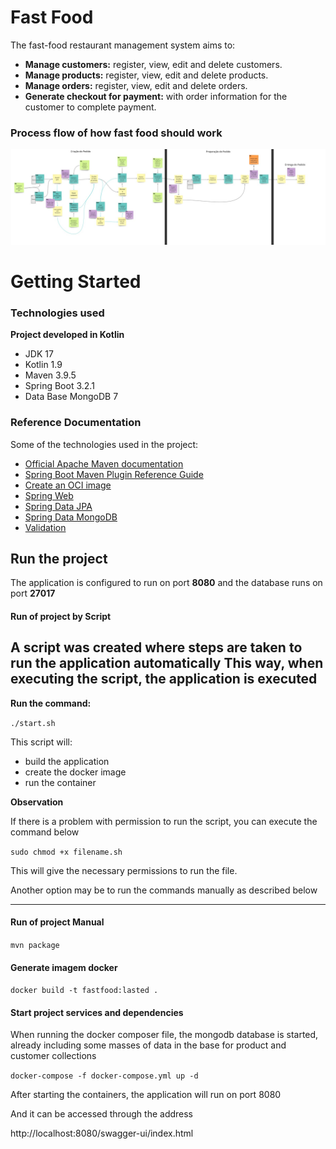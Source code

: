 # Fast Food

The fast-food restaurant management system aims to:

- **Manage customers:** register, view, edit and delete customers.
- **Manage products:** register, view, edit and delete products.
- **Manage orders:** register, view, edit and delete orders.
- **Generate checkout for payment:** with order information for the customer to complete payment.

### Process flow of how fast food should work
![img.png](docs/img.png)



# Getting Started

### Technologies used

**Project developed in Kotlin**

- JDK 17
- Kotlin 1.9
- Maven 3.9.5
- Spring Boot 3.2.1
- Data Base MongoDB 7


### Reference Documentation
Some of the technologies used in the project:

* [Official Apache Maven documentation](https://maven.apache.org/guides/index.html)
* [Spring Boot Maven Plugin Reference Guide](https://docs.spring.io/spring-boot/docs/3.2.1/maven-plugin/reference/html/)
* [Create an OCI image](https://docs.spring.io/spring-boot/docs/3.2.1/maven-plugin/reference/html/#build-image)
* [Spring Web](https://docs.spring.io/spring-boot/docs/3.2.1/reference/htmlsingle/index.html#web)
* [Spring Data JPA](https://docs.spring.io/spring-boot/docs/3.2.1/reference/htmlsingle/index.html#data.sql.jpa-and-spring-data)
* [Spring Data MongoDB](https://docs.spring.io/spring-boot/docs/3.2.1/reference/htmlsingle/index.html#data.nosql.mongodb)
* [Validation](https://docs.spring.io/spring-boot/docs/3.2.1/reference/htmlsingle/index.html#io.validation)

## Run the project

The application is configured to run on port **8080** and the database runs on port **27017**

#### Run of project by Script

A script was created where steps are taken to run the application automatically
This way, when executing the script, the application is executed
---

**Run the command:** 

``./start.sh``

This script will:
- build the application
- create the docker image
- run the container

 **Observation** 

If there is a problem with permission to run the script, you can execute the command below

`` sudo chmod +x filename.sh ``

This will give the necessary permissions to run the file.

Another option may be to run the commands manually as described below

---

#### Run of project Manual
``mvn package``

#### Generate imagem docker
`` docker build -t fastfood:lasted . ``

#### Start project services and dependencies
When running the docker composer file, the mongodb database is started,
already including some masses of data in the base for product and customer collections

``docker-compose -f docker-compose.yml up -d``

After starting the containers, the application will run on port 8080

And it can be accessed through the address

http://localhost:8080/swagger-ui/index.html







